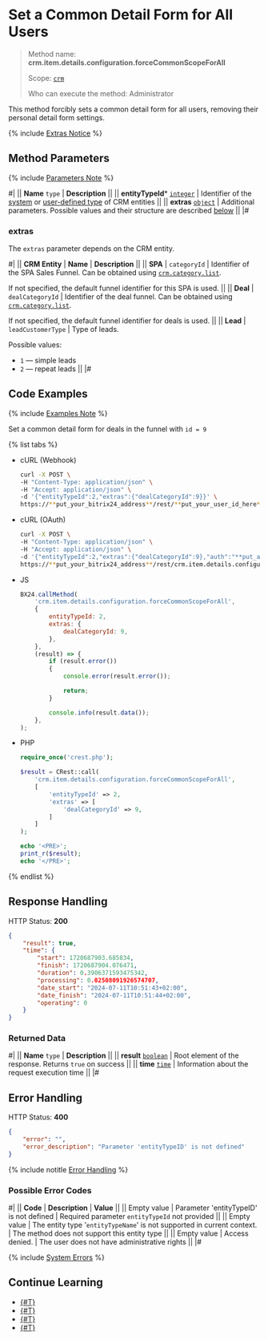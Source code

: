 # Set a Common Detail Form for All Users

> Method name: **crm.item.details.configuration.forceCommonScopeForAll**
>
> Scope: [`crm`](../../../scopes/permissions.md)
>
> Who can execute the method: Administrator

This method forcibly sets a common detail form for all users, removing their personal detail form settings.

{% include [Extras Notice](./_includes/extras_notice.md) %}

## Method Parameters

{% include [Parameters Note](../../../../_includes/required.md) %}

#|
|| **Name**
`type` | **Description** ||
|| **entityTypeId***
[`integer`][1] | Identifier of the [system](./../../index.md) or [user-defined type](./../user-defined-object-types/index.md) of CRM entities ||
|| **extras**
[`object`][1] | Additional parameters. Possible values and their structure are described [below](#extras) ||
|#

### extras

The `extras` parameter depends on the CRM entity.

#|
|| **CRM Entity** | **Name** | **Description** ||
|| **SPA** | `categoryId` | Identifier of the SPA Sales Funnel. Can be obtained using [`crm.category.list`](./../category/crm-category-list.md).

If not specified, the default funnel identifier for this SPA is used. ||
|| **Deal** | `dealCategoryId` | Identifier of the deal funnel. Can be obtained using [`crm.category.list`](./../category/crm-category-list.md).

If not specified, the default funnel identifier for deals is used. ||
|| **Lead** | `leadCustomerType` | Type of leads. 

Possible values:
- `1` — simple leads
- `2` — repeat leads
||
|#

## Code Examples

{% include [Examples Note](../../../../_includes/examples.md) %}

Set a common detail form for deals in the funnel with `id = 9`

{% list tabs %}

- cURL (Webhook)

    ```bash
    curl -X POST \
    -H "Content-Type: application/json" \
    -H "Accept: application/json" \
    -d '{"entityTypeId":2,"extras":{"dealCategoryId":9}}' \
    https://**put_your_bitrix24_address**/rest/**put_your_user_id_here**/**put_your_webhook_here**/crm.item.details.configuration.forceCommonScopeForAll
    ```

- cURL (OAuth)

    ```bash
    curl -X POST \
    -H "Content-Type: application/json" \
    -H "Accept: application/json" \
    -d '{"entityTypeId":2,"extras":{"dealCategoryId":9},"auth":"**put_access_token_here**"}' \
    https://**put_your_bitrix24_address**/rest/crm.item.details.configuration.forceCommonScopeForAll
    ```

- JS

    ```js
    BX24.callMethod(
        'crm.item.details.configuration.forceCommonScopeForAll',
        {
            entityTypeId: 2,
            extras: {
                dealCategoryId: 9,
            },
        },
        (result) => {
            if (result.error())
            {
                console.error(result.error());

                return;
            }

            console.info(result.data());
        },
    );
    ```

- PHP

    ```php
    require_once('crest.php');

    $result = CRest::call(
        'crm.item.details.configuration.forceCommonScopeForAll',
        [
            'entityTypeId' => 2,
            'extras' => [
                'dealCategoryId' => 9,
            ]
        ]
    );

    echo '<PRE>';
    print_r($result);
    echo '</PRE>';
    ```

{% endlist %}

## Response Handling

HTTP Status: **200**

```json
{
    "result": true,
    "time": {
        "start": 1720687903.685834,
        "finish": 1720687904.076471,
        "duration": 0.3906371593475342,
        "processing": 0.02508091926574707,
        "date_start": "2024-07-11T10:51:43+02:00",
        "date_finish": "2024-07-11T10:51:44+02:00",
        "operating": 0
    }
}
```

### Returned Data

#|
|| **Name**
`type` | **Description** ||
|| **result**
[`boolean`][1] | Root element of the response. Returns `true` on success ||
|| **time**
[`time`][1] | Information about the request execution time ||
|#

## Error Handling

HTTP Status: **400**

```json
{
    "error": "",
    "error_description": "Parameter 'entityTypeID' is not defined"
}
```

{% include notitle [Error Handling](../../../../_includes/error-info.md) %}

### Possible Error Codes

#|
|| **Code** | **Description** | **Value** ||
|| Empty value | Parameter 'entityTypeID' is not defined | Required parameter `entityTypeId` not provided ||
|| Empty value | The entity type '`entityTypeName`' is not supported in current context. | The method does not support this entity type ||
|| Empty value | Access denied. | The user does not have administrative rights ||
|#

{% include [System Errors](../../../../_includes/system-errors.md) %}

## Continue Learning

- [{#T}](./index.md)
- [{#T}](./crm-item-details-configuration-get.md)
- [{#T}](./crm-item-details-configuration-set.md)
- [{#T}](./crm-item-details-configuration-reset.md)

[1]: ../../../data-types.md